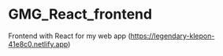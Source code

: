 # GMG_React_frontend
Frontend with React for my web app (https://legendary-klepon-41e8c0.netlify.app)
